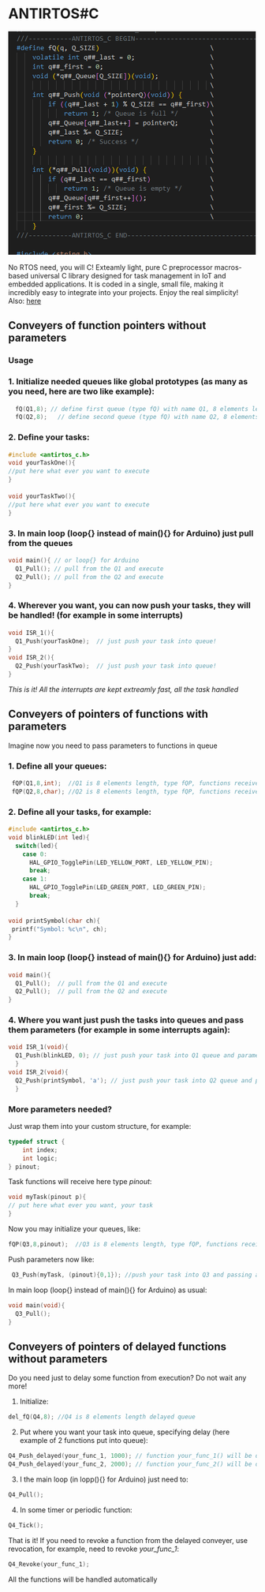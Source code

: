 # ANTIRTOS#C
<img src="https://github.com/WeSpeakEnglish/images/blob/main/ANTIRTOS_C.png">

No RTOS need, you will C! 
Exteamly light, pure C preprocessor macros-based universal C library designed for task management in IoT and embedded applications. It is coded in a single, small file, making it incredibly easy to integrate into your projects. Enjoy the real simplicity!  
Also: [here](https://hackaday.io/project/199046-antirtosc)
## Conveyers of function pointers without parameters

### Usage

### 1. Initialize needed queues like global prototypes (as many as you need, here are two like example):
```c
  fQ(Q1,8); // define first queue (type fQ) with name Q1, 8 elements length
  fQ(Q2,8);   // define second queue (type fQ) with name Q2, 8 elements length
```
### 2. Define your tasks:
```c
#include <antirtos_c.h>
void yourTaskOne(){
//put here what ever you want to execute
}

void yourTaskTwo(){
//put here what ever you want to execute
}
```
### 3. In main loop (loop{} instead of main(){} for Arduino) just pull from the queues
```c
void main(){ // or loop{} for Arduino
  Q1_Pull(); // pull from the Q1 and execute
  Q2_Pull(); // pull from the Q2 and execute
}
```
### 4. Wherever you want, you can now push your tasks, they will be handled! (for example in some interrupts)
```c
void ISR_1(){
  Q1_Push(yourTaskOne);  // just push your task into queue!
}
void ISR_2(){
  Q2_Push(yourTaskTwo);  // just push your task into queue!
}
```
*This is it! All the interrupts are kept extreamly fast, all the task handled*

## Conveyers of pointers of functions with parameters
Imagine now you need to pass parameters to functions in queue


### 1. Define all your queues:
```c
 fQP(Q1,8,int);  //Q1 is 8 elements length, type fQP, functions receive int
 fQP(Q2,8,char); //Q2 is 8 elements length, type fQP, functions receive char
```
### 2. Define all your tasks, for example:
```c
#include <antirtos_c.h>
void blinkLED(int led){
  switch(led){
    case 0: 
      HAL_GPIO_TogglePin(LED_YELLOW_PORT, LED_YELLOW_PIN);
      break;
    case 1:
      HAL_GPIO_TogglePin(LED_GREEN_PORT, LED_GREEN_PIN);
      break;    
  }

void printSymbol(char ch){
 printf("Symbol: %c\n", ch);
}
```
### 3. In main loop (loop{} instead of main(){} for Arduino) just add:
```c
void main(){
  Q1_Pull();  // pull from the Q1 and execute
  Q2_Pull();  // pull from the Q2 and execute
}
```
### 4. Where you want just push the tasks into queues and pass them parameters (for example in some interrupts again):
```c
void ISR_1(void){
  Q1_Push(blinkLED, 0); // just push your task into Q1 queue and parameter!
  }
void ISR_2(void){ 
  Q2_Push(printSymbol, 'a'); // just push your task into Q2 queue and parameter!
  }
```
### More parameters needed?
Just wrap them into your custom structure, for example:
```c
typedef struct {
    int index;
    int logic;
} pinout;
```
Task functions will receive here type *pinout*:
```c
void myTask(pinout p){
// put here what ever you want, your task
}
```
Now you may initialize your queues, like:
```c
fQP(Q3,8,pinout);  //Q3 is 8 elements length, type fQP, functions receive type 'pinout'
```
Push parameters now like:
```c
 Q3_Push(myTask, (pinout){0,1}); //push your task into Q3 and passing arguments 
```
 In main loop (loop{} instead of main(){} for Arduino) as usual:
```c
void main(void){
  Q3_Pull();
}
```
## Conveyers of pointers of delayed functions without parameters
Do you need just to delay some function from execution? Do not wait any more! 
1. Initialize:
```c
del_fQ(Q4,8); //Q4 is 8 elements length delayed queue
```
2. Put where you want your task into queue, specifying delay (here example of 2 functions put into queue):
```c
Q4_Push_delayed(your_func_1, 1000); // function your_func_1() will be delayed for 1000 'ticks' (see calling Q4_Tick below)
Q4_Push_delayed(your_func_2, 2000); // function your_func_2() will be delayed for 2000 'ticks'
```
3. I the main loop (in lopp(){} for Arduino) just need to:
```c
Q4_Pull();
```
4. In some timer or periodic function:
```c
Q4_Tick();
```
That is it! 
If you need to revoke a function from the delayed conveyer, use revocation, for example, need to revoke *your_func_1*:
```c
Q4_Revoke(your_func_1);
```
All the functions will be handled automatically
   

